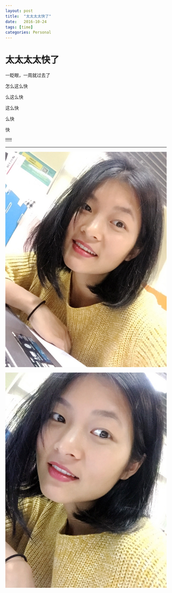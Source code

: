 ```yaml
---
layout: post
title:  "太太太太快了"
date:   2016-10-24
tags: [time]
categories: Personal
---
```


# 太太太太快了

一眨眼，一周就过去了

怎么这么快

么这么快

这么快

么快

快

!!!!!

---

![cucu](/assets/cucu1.jpg)

![cucu](/assets/cucu2.jpg)